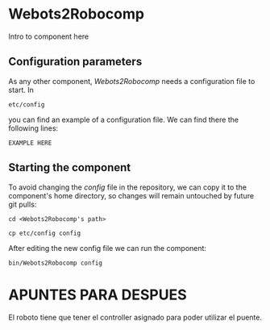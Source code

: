 # Webots2Robocomp
Intro to component here


## Configuration parameters
As any other component, *Webots2Robocomp* needs a configuration file to start. In
```
etc/config
```
you can find an example of a configuration file. We can find there the following lines:
```
EXAMPLE HERE
```

## Starting the component
To avoid changing the *config* file in the repository, we can copy it to the component's home directory, so changes will remain untouched by future git pulls:

```
cd <Webots2Robocomp's path> 
```
```
cp etc/config config
```

After editing the new config file we can run the component:

```
bin/Webots2Robocomp config
```

# APUNTES PARA DESPUES 

El roboto tiene que tener el controller <extern> asignado para poder utilizar el puente.

